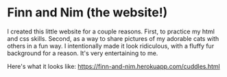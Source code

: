 # Finn and Nim (the website!)
I created this little website for a couple reasons. First, to practice my html and css skills. Second, as a way to share pictures of my adorable cats with others 
in a fun way. I intentionally made it look ridiculous, with a fluffy fur background for a reason. It's very entertaining to me.

Here's what it looks like: https://finn-and-nim.herokuapp.com/cuddles.html 
